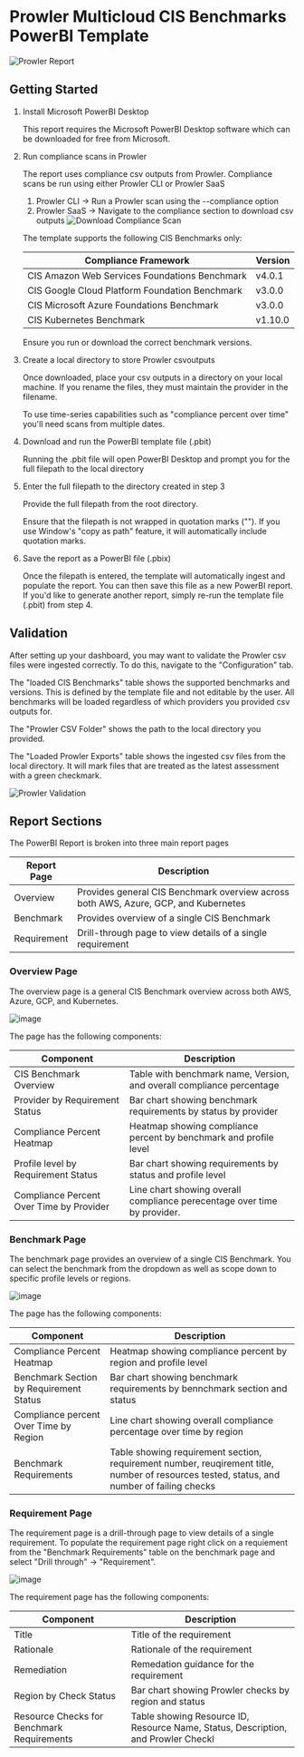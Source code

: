 # Prowler Multicloud CIS Benchmarks PowerBI Template
![Prowler Report](https://github.com/user-attachments/assets/560f7f83-1616-4836-811a-16963223c72f)

## Getting Started

1. Install Microsoft PowerBI Desktop

   This report requires the Microsoft PowerBI Desktop software which can be downloaded for free from Microsoft.
2. Run compliance scans in Prowler

   The report uses compliance csv outputs from Prowler. Compliance scans be run using either Prowler CLI or Prowler SaaS
   1. Prowler CLI -&gt; Run a Prowler scan using the --compliance option
   2. Prowler SaaS -&gt; Navigate to the compliance section to download csv outputs
![Download Compliance Scan](https://github.com/user-attachments/assets/42c11a60-8ce8-4c60-a663-2371199c052b)
   

   The template supports the following CIS Benchmarks only:

   | Compliance Framework                           | Version |
   | ---------------------------------------------- | ------- |
   | CIS Amazon Web Services Foundations Benchmark  | v4.0.1  |
   | CIS Google Cloud Platform Foundation Benchmark | v3.0.0  |
   | CIS Microsoft Azure Foundations Benchmark      | v3.0.0  |
   | CIS Kubernetes Benchmark                       | v1.10.0 |

   Ensure you run or download the correct benchmark versions.
3. Create a local directory to store Prowler csvoutputs

   Once downloaded, place your csv outputs in a directory on your local machine. If you rename the files, they must maintain the provider in the filename.

   To use time-series capabilities such as "compliance percent over time" you'll need scans from multiple dates.
4. Download and run the PowerBI template file (.pbit)

   Running the .pbit file will open PowerBI Desktop and prompt you for the full filepath to the local directory
5. Enter the full filepath to the directory created in step 3

   Provide the full filepath from the root directory.

   Ensure that the filepath is not wrapped in quotation marks (""). If you use Window's "copy as path" feature, it will automatically include quotation marks.
6. Save the report as a PowerBI file (.pbix)

   Once the filepath is entered, the template will automatically ingest and populate the report. You can then save this file as a new PowerBI report. If you'd like to generate another report, simply re-run the template file (.pbit) from step 4.

## Validation

After setting up your dashboard, you may want to validate the Prowler csv files were ingested correctly. To do this, navigate to the "Configuration" tab.

The "loaded CIS Benchmarks" table shows the supported benchmarks and versions. This is defined by the template file and not editable by the user. All benchmarks will be loaded regardless of which providers you provided csv outputs for.

The "Prowler CSV Folder" shows the path to the local directory you provided.

The "Loaded Prowler Exports" table shows the ingested csv files from the local directory. It will mark files that are treated as the latest assessment with a green checkmark.

![Prowler Validation](https://github.com/user-attachments/assets/a543ca9b-6cbe-4ad1-b32a-d4ac2163d447)

## Report Sections

The PowerBI Report is broken into three main report pages

| Report Page | Description                                                                         |
| ----------- | ----------------------------------------------------------------------------------- |
| Overview    | Provides general CIS Benchmark overview across both AWS, Azure, GCP, and Kubernetes |
| Benchmark   | Provides overview of a single CIS Benchmark                                         |
| Requirement | Drill-through page to view details of a single requirement                          |


### Overview Page

The overview page is a general CIS Benchmark overview across both AWS, Azure, GCP, and Kubernetes.

![image](https://github.com/user-attachments/assets/94164fa9-36a4-4bb9-890d-e9a9a63a3e7d)

The page has the following components:

| Component                                | Description                                                              |
| ---------------------------------------- | ------------------------------------------------------------------------ |
| CIS Benchmark Overview                   | Table with benchmark name, Version, and overall compliance percentage    |
| Provider by Requirement Status           | Bar chart showing benchmark requirements by status by provider           |
| Compliance Percent Heatmap               | Heatmap showing compliance percent by benchmark and profile level        |
| Profile level by Requirement Status      | Bar chart showing requirements by status and profile level               |
| Compliance Percent Over Time by Provider | Line chart showing overall compliance perecentage over time by provider. |

### Benchmark Page

The benchmark page provides an overview of a single CIS Benchmark. You can select the benchmark from the dropdown as well as scope down to specific profile levels or regions.

![image](https://github.com/user-attachments/assets/34498ee8-317b-4b81-b241-c561451d8def)

The page has the following components:

| Component                               | Description                                                                                                                                |
| --------------------------------------- | ------------------------------------------------------------------------------------------------------------------------------------------ |
| Compliance Percent Heatmap              | Heatmap showing compliance percent by region and profile level                                                                             |
| Benchmark Section by Requirement Status | Bar chart showing benchmark requirements by bennchmark section and status                                                                  |
| Compliance percent Over Time by Region  | Line chart showing overall compliance percentage over time by region                                                                       |
| Benchmark Requirements                  | Table showing requirement section, requirement number, reuqirement title, number of resources tested, status, and number of failing checks |

### Requirement Page

The requirement page is a drill-through page to view details of a single requirement. To populate the requirement page right click on a requiement from the "Benchmark Requirements" table on the benchmark page and select "Drill through" -&gt; "Requirement".

![image](https://github.com/user-attachments/assets/5c9172d9-56fe-4514-b341-7e708863fad6)

The requirement page has the following components:

| Component                                  | Description                                                                       |
| ------------------------------------------ | --------------------------------------------------------------------------------- |
| Title                                      | Title of the requirement                                                          |
| Rationale                                  | Rationale of the requirement                                                      |
| Remediation                                | Remedation guidance for the requirement                                           |
| Region by Check Status                     | Bar chart showing Prowler checks by region and status                             |
| Resource Checks for Benchmark Requirements | Table showing Resource ID, Resource Name, Status, Description, and Prowler Checkl |

